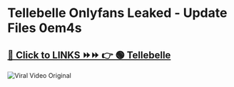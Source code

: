 
 # Tellebelle Onlyfans Leaked - Update Files 0em4s

## <h2><a href="https://clipsfans.com/Tellebelle&ref=git">🔗 Click to LINKS ⏩⏩ 👉 🟢 Tellebelle </a></h2>

<a href="https://clipsfans.com/Tellebelle&ref=git" rel="nofollow" data-target="animated-image.originalLink"><img src="https://i.ibb.co.com/xMMVF88/686577567.gif" alt="Viral Video Original" style="max-width: 100%; display: inline-block;" data-target="animated-image.originalImage"></a>

